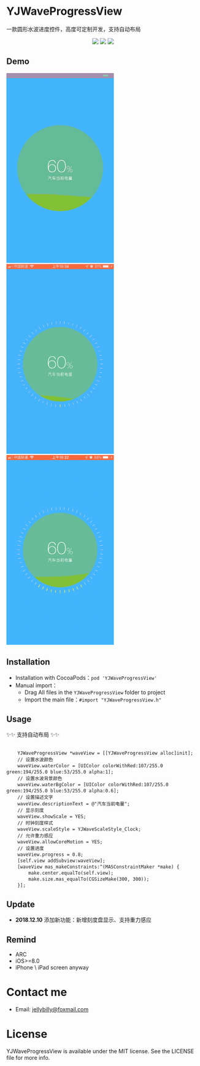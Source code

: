 # YJWaveProgressView
一款圆形水波进度控件，高度可定制开发，支持自动布局
<p align="center">
<a href="https://github.com/YongTaiSin/YJWaveProgressView"><img src="https://img.shields.io/badge/platform-iOS%208.0%2B-ff69b5152950834.svg"></a>
<a href="https://github.com/YongTaiSin/YJWaveProgressView"><img src="https://img.shields.io/cocoapods/v/YJWaveProgressView.svg?style=flat"></a>
<a href="https://github.com/YongTaiSin/YJWaveProgressView/blob/master/LICENSE"><img src="https://img.shields.io/badge/license-MIT-green.svg?style=flat"></a>
</p>

## Demo

<div class="wrap">
<img src="https://github.com/YongTaiSin/YJWaveProgressView/blob/master/screenshots/%E6%B0%B4%E6%B3%A2.gif" alt="">
<img src="https://github.com/YongTaiSin/YJWaveProgressView/blob/master/screenshots/%E5%B8%A6%E5%88%BB%E5%BA%A6.gif" alt="">
<img src="https://github.com/YongTaiSin/YJWaveProgressView/blob/master/screenshots/%E9%87%8D%E5%8A%9B%E6%84%9F%E5%BA%94.gif" alt="">
</div>
   
## Installation
* Installation with CocoaPods：`pod 'YJWaveProgressView'`
* Manual import：
    * Drag All files in the `YJWaveProgressView` folder to project
    * Import the main file：`#import "YJWaveProgressView.h"`
    
## Usage
✨✨ 支持自动布局 ✨✨
<pre><code>
    YJWaveProgressView *waveView = [[YJWaveProgressView alloc]init];
    // 设置水波颜色
    waveView.waterColor = [UIColor colorWithRed:107/255.0 green:194/255.0 blue:53/255.0 alpha:1];
    // 设置水波背景颜色
    waveView.waterBgColor = [UIColor colorWithRed:107/255.0 green:194/255.0 blue:53/255.0 alpha:0.6];
    // 设置描述文字
    waveView.descriptionText = @"汽车当前电量";
    // 显示刻度
    waveView.showScale = YES;
    // 时钟刻度样式
    waveView.scaleStyle = YJWaveScaleStyle_Clock;
    // 允许重力感应
    waveView.allowCoreMotion = YES;
    // 设置进度
    waveView.progress = 0.8;
    [self.view addSubview:waveView];
    [waveView mas_makeConstraints:^(MASConstraintMaker *make) {
        make.center.equalTo(self.view);
        make.size.mas_equalTo(CGSizeMake(300, 300));
    }];
</code></pre>

## Update
- **2018.12.10**
添加新功能：新增刻度盘显示、支持重力感应

## Remind
* ARC
* iOS>=8.0
* iPhone \ iPad screen anyway

# Contact me
- Email:  jellybilly@foxmail.com

# License
YJWaveProgressView is available under the MIT license. See the LICENSE file for more info.
